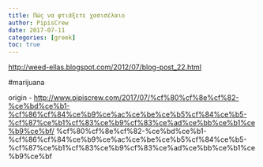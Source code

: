 ```yaml
---
title: Πώς να φτιάξετε χασισέλαιο
author: PipisCrew
date: 2017-07-11
categories: [greek]
toc: true
---
```


http://weed-ellas.blogspot.com/2012/07/blog-post_22.html

#marijuana

origin - http://www.pipiscrew.com/2017/07/%cf%80%cf%8e%cf%82-%ce%bd%ce%b1-%cf%86%cf%84%ce%b9%ce%ac%ce%be%ce%b5%cf%84%ce%b5-%cf%87%ce%b1%cf%83%ce%b9%cf%83%ce%ad%ce%bb%ce%b1%ce%b9%ce%bf/ %cf%80%cf%8e%cf%82-%ce%bd%ce%b1-%cf%86%cf%84%ce%b9%ce%ac%ce%be%ce%b5%cf%84%ce%b5-%cf%87%ce%b1%cf%83%ce%b9%cf%83%ce%ad%ce%bb%ce%b1%ce%b9%ce%bf